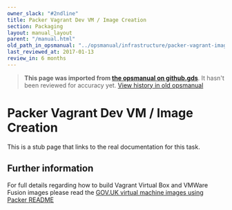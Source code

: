 ```yaml
---
owner_slack: "#2ndline"
title: Packer Vagrant Dev VM / Image Creation
section: Packaging
layout: manual_layout
parent: "/manual.html"
old_path_in_opsmanual: "../opsmanual/infrastructure/packer-vagrant-image-creation.md"
last_reviewed_at: 2017-01-13
review_in: 6 months
---
```




> **This page was imported from [the opsmanual on github.gds](https://github.gds/gds/opsmanual)**.
It hasn't been reviewed for accuracy yet.
[View history in old opsmanual](https://github.gds/gds/opsmanual/tree/master/infrastructure/packer-vagrant-image-creation.md)


# Packer Vagrant Dev VM / Image Creation

This is a stub page that links to the real documentation for this task.

## Further information

For full details regarding how to build Vagrant Virtual Box and VMWare Fusion images please read the [GOV.UK virtual machine images using Packer README](https://github.gds/gds/govuk-provisioning/blob/master/packer/README.md)
